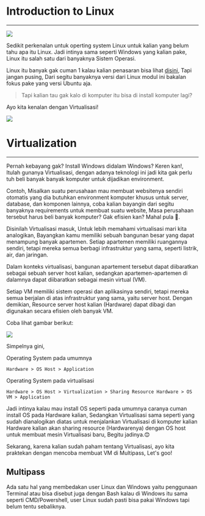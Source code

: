 # Introduction to Linux
***

![](Pasted%20image%2020240729130147.png)

Sedikit perkenalan untuk operting system Linux untuk kalian yang belum tahu apa itu Linux. Jadi intinya sama seperti Windows yang kalian pake, Linux itu salah satu dari banyaknya Sistem Operasi.

Linux itu banyak gak cuman 1 kalau kalian penasaran bisa lihat [disini](https://upload.wikimedia.org/wikipedia/commons/1/1b/Linux_Distribution_Timeline.svg), Tapi jangan pusing, Dari segitu banyaknya versi dari Linux modul ini bakalan fokus pake yang versi Ubuntu aja.

> Tapi kalian tau gak kalo di komputer itu bisa di install komputer lagi?

Ayo kita kenalan dengan Virtualisasi!

![](Pasted%20image%2020240729131759.png)




# Virtualization
***
Pernah kebayang gak? Install Windows didalam Windows? Keren kan!, Itulah gunanya Virtualisasi, dengan adanya teknologi ini jadi kita gak perlu tuh beli banyak banyak komputer untuk dijadikan environment.

Contoh, Misalkan suatu perusahaan mau membuat websitenya sendiri otomatis yang dia butuhkan environment komputer khusus untuk server, database, dan komponen lainnya, coba kalian bayangin dari segitu banyaknya requirements untuk membuat suatu website, Masa perusahaan tersebut harus beli banyak komputer? Gak efisien kan? Mahal pula 🥴.

Disinilah Virtualisasi masuk, Untuk lebih memahami virtualisasi mari kita analogikan, Bayangkan kamu memiliki sebuah bangunan besar yang dapat menampung banyak apartemen. Setiap apartemen memiliki ruangannya sendiri, tetapi mereka semua berbagi infrastruktur yang sama, seperti listrik, air, dan jaringan.

Dalam konteks virtualisasi, bangunan apartement tersebut dapat diibaratkan sebagai sebuah server host kalian, sedangkan apartemen-apartemen di dalamnya dapat diibaratkan sebagai mesin virtual (VM).

Setiap VM memiliki sistem operasi dan aplikasinya sendiri, tetapi mereka semua berjalan di atas infrastruktur yang sama, yaitu server host. Dengan demikian, Resource server host kalian (Hardware) dapat dibagi dan digunakan secara efisien oleh banyak VM.

Coba lihat gambar berikut:

![](Pasted%20image%2020240729144401.png)

Simpelnya gini,

Operating System pada umumnya
```
Hardware > OS Host > Application
```



Operating System pada virtualisasi
```
Hardware > OS Host > Virtualization > Sharing Resource Hardware > OS VM > Application 
```


Jadi intinya kalau mau install OS seperti pada umumnya caranya cuman install OS pada Hardware kalian, Sedangkan Virtualisasi sama seperti yang sudah dianalogikan diatas untuk menjalankan Virtualisasi di komputer kalian Hardware kalian akan sharing resource (Hardwarenya) dengan OS host untuk membuat mesin Virtualisasi baru, Begitu jadinya.😊

Sekarang, karena kalian sudah paham tentang Virtualisasi, ayo kita praktekan dengan mencoba membuat VM di Multipass, Let's goo!



## Multipass







Ada satu hal yang membedakan user Linux dan Windows yaitu penggunaan Terminal atau bisa disebut juga dengan Bash kalau di Windows itu sama seperti CMD/Powershell, user Linux sudah pasti bisa pakai Windows tapi belum tentu sebaliknya.

 
